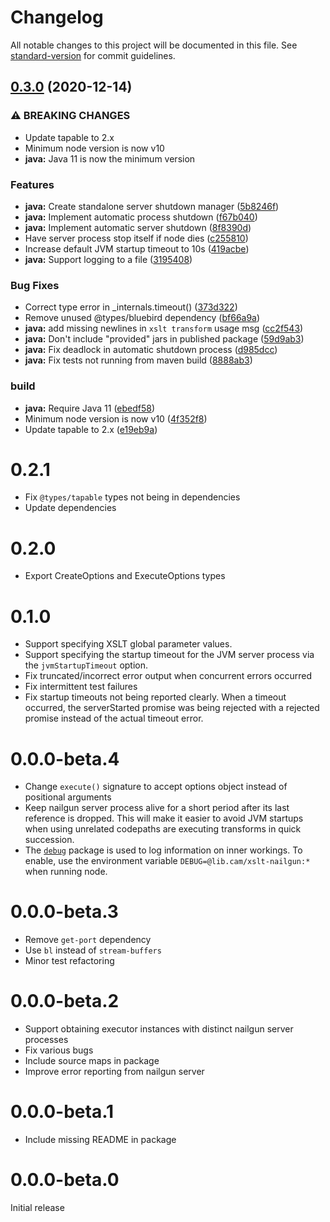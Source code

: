# Changelog

All notable changes to this project will be documented in this file. See [standard-version](https://github.com/conventional-changelog/standard-version) for commit guidelines.

## [0.3.0](https://github.com/cambridge-collection/node-xslt-nailgun/compare/v0.2.1...v0.3.0) (2020-12-14)


### ⚠ BREAKING CHANGES

* Update tapable to 2.x
* Minimum node version is now v10
* **java:** Java 11 is now the minimum version

### Features

* **java:** Create standalone server shutdown manager ([5b8246f](https://github.com/cambridge-collection/node-xslt-nailgun/commit/5b8246feb682e52ecee0cf1a5cdcd6e076df388f))
* **java:** Implement automatic process shutdown ([f67b040](https://github.com/cambridge-collection/node-xslt-nailgun/commit/f67b040c180ea2cd904ac89beaf2ef5bbb189ca9))
* **java:** Implement automatic server shutdown ([8f8390d](https://github.com/cambridge-collection/node-xslt-nailgun/commit/8f8390db1100303f23ba4ba5b7af2216a7fca405))
* Have server process stop itself if node dies ([c255810](https://github.com/cambridge-collection/node-xslt-nailgun/commit/c2558101eed78f6e72160b96ad5c5e4fce8dc2a6))
* Increase default JVM startup timeout to 10s ([419acbe](https://github.com/cambridge-collection/node-xslt-nailgun/commit/419acbe2be17eea3e81e5e1492847fc0b6d63209))
* **java:** Support logging to a file ([3195408](https://github.com/cambridge-collection/node-xslt-nailgun/commit/3195408395dd557b03e6dd3a4df4f7a3496f396c))


### Bug Fixes

* Correct type error in _internals.timeout() ([373d322](https://github.com/cambridge-collection/node-xslt-nailgun/commit/373d322ab68dd6aaa18526bc5292f54542f3027f))
* Remove unused @types/bluebird dependency ([bf66a9a](https://github.com/cambridge-collection/node-xslt-nailgun/commit/bf66a9a8a829fefd3547edc2a812d5419c824926))
* **java:** add missing newlines in `xslt transform` usage msg ([cc2f543](https://github.com/cambridge-collection/node-xslt-nailgun/commit/cc2f543d8a5a5a1af71680e7c09dd36c6f1b531c))
* **java:** Don't include "provided" jars in published package ([59d9ab3](https://github.com/cambridge-collection/node-xslt-nailgun/commit/59d9ab31ab571cb75828155150da14ee197b891b))
* **java:** Fix deadlock in automatic shutdown process ([d985dcc](https://github.com/cambridge-collection/node-xslt-nailgun/commit/d985dcc60e78e688c9596990e6a9e88dd672f6f7))
* **java:** Fix tests not running from maven build ([8888ab3](https://github.com/cambridge-collection/node-xslt-nailgun/commit/8888ab3ee27e11b3f16ea1b719aa6504ada70d35))


### build

* **java:** Require Java 11 ([ebedf58](https://github.com/cambridge-collection/node-xslt-nailgun/commit/ebedf5885f60d103e00f1b7d95c72e39d185aabc))
* Minimum node version is now v10 ([4f352f8](https://github.com/cambridge-collection/node-xslt-nailgun/commit/4f352f8090b956cbfdbe720bc695699e6a8f169c))
* Update tapable to 2.x ([e19eb9a](https://github.com/cambridge-collection/node-xslt-nailgun/commit/e19eb9a7e8f1bf4c6060e6705df7401ebbc775e0))

# 0.2.1

* Fix `@types/tapable` types not being in dependencies
* Update dependencies

# 0.2.0

* Export CreateOptions and ExecuteOptions types

# 0.1.0

* Support specifying XSLT global parameter values.
* Support specifying the startup timeout for the JVM server process via the `jvmStartupTimeout` option.
* Fix truncated/incorrect error output when concurrent errors occurred
* Fix intermittent test failures
* Fix startup timeouts not being reported clearly. When a timeout occurred, the serverStarted promise was being rejected with a rejected promise instead of the actual timeout error.

# 0.0.0-beta.4

- Change `execute()` signature to accept options object instead of positional arguments
- Keep nailgun server process alive for a short period after its last reference is dropped. This will make it easier to avoid JVM startups when using unrelated codepaths are executing transforms in quick succession.
- The [`debug`](https://www.npmjs.com/package/debug) package is used to log information on inner workings. To enable, use the environment variable `DEBUG=@lib.cam/xslt-nailgun:*` when running node.

# 0.0.0-beta.3

- Remove `get-port` dependency
- Use `bl` instead of `stream-buffers`
- Minor test refactoring

# 0.0.0-beta.2

- Support obtaining executor instances with distinct nailgun server processes
- Fix various bugs
- Include source maps in package
- Improve error reporting from nailgun server

# 0.0.0-beta.1

- Include missing README in package

# 0.0.0-beta.0

Initial release
